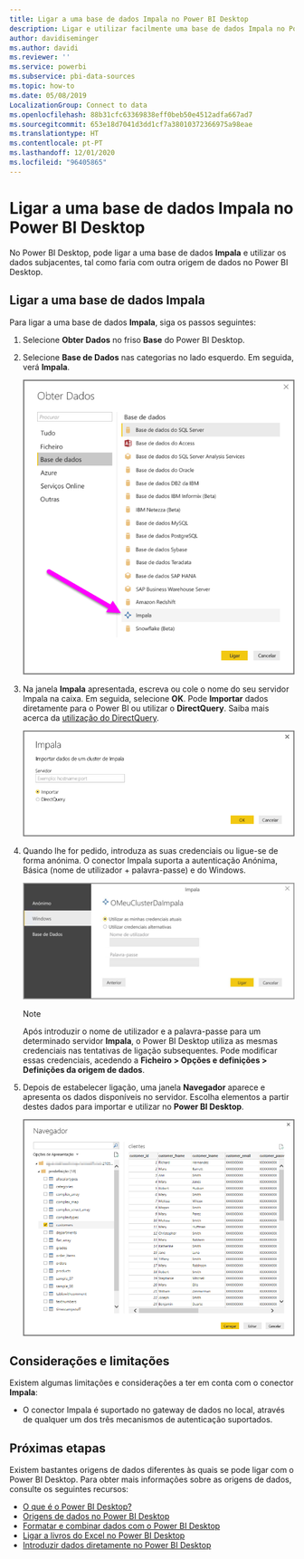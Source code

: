 ```yaml
---
title: Ligar a uma base de dados Impala no Power BI Desktop
description: Ligar e utilizar facilmente uma base de dados Impala no Power BI Desktop
author: davidiseminger
ms.author: davidi
ms.reviewer: ''
ms.service: powerbi
ms.subservice: pbi-data-sources
ms.topic: how-to
ms.date: 05/08/2019
LocalizationGroup: Connect to data
ms.openlocfilehash: 88b31cfc63369838eff0beb50e4512adfa667ad7
ms.sourcegitcommit: 653e18d7041d3dd1cf7a38010372366975a98eae
ms.translationtype: HT
ms.contentlocale: pt-PT
ms.lasthandoff: 12/01/2020
ms.locfileid: "96405865"
---
```

# <a name="connect-to-an-impala-database-in-power-bi-desktop"></a>Ligar a uma base de dados Impala no Power BI Desktop
No Power BI Desktop, pode ligar a uma base de dados **Impala** e utilizar os dados subjacentes, tal como faria com outra origem de dados no Power BI Desktop.

## <a name="connect-to-an-impala-database"></a>Ligar a uma base de dados Impala
Para ligar a uma base de dados **Impala**, siga os passos seguintes: 

1. Selecione **Obter Dados** no friso **Base** do Power BI Desktop. 

2. Selecione **Base de Dados** nas categorias no lado esquerdo. Em seguida, verá **Impala**.

    ![Obter Dados](media/desktop-connect-impala/connect_impala_2.png)

3. Na janela **Impala** apresentada, escreva ou cole o nome do seu servidor Impala na caixa. Em seguida, selecione **OK**. Pode **Importar** dados diretamente para o Power BI ou utilizar o **DirectQuery**. Saiba mais acerca da [utilização do DirectQuery](desktop-use-directquery.md).

    ![Janela Impala](media/desktop-connect-impala/connect_impala_3a.png)

4. Quando lhe for pedido, introduza as suas credenciais ou ligue-se de forma anónima. O conector Impala suporta a autenticação Anónima, Básica (nome de utilizador + palavra-passe) e do Windows.

    ![Conector Impala](media/desktop-connect-impala/connect_impala_4.png)

    > [!NOTE]
    > Após introduzir o nome de utilizador e a palavra-passe para um determinado servidor **Impala**, o Power BI Desktop utiliza as mesmas credenciais nas tentativas de ligação subsequentes. Pode modificar essas credenciais, acedendo a **Ficheiro > Opções e definições > Definições da origem de dados**.


5. Depois de estabelecer ligação, uma janela **Navegador** aparece e apresenta os dados disponíveis no servidor. Escolha elementos a partir destes dados para importar e utilizar no **Power BI Desktop**.

    ![Janela Navegador](media/desktop-connect-impala/connect_impala_5.png)

## <a name="considerations-and-limitations"></a>Considerações e limitações
Existem algumas limitações e considerações a ter em conta com o conector **Impala**:

* O conector Impala é suportado no gateway de dados no local, através de qualquer um dos três mecanismos de autenticação suportados.

## <a name="next-steps"></a>Próximas etapas
Existem bastantes origens de dados diferentes às quais se pode ligar com o Power BI Desktop. Para obter mais informações sobre as origens de dados, consulte os seguintes recursos:

* [O que é o Power BI Desktop?](../fundamentals/desktop-what-is-desktop.md)
* [Origens de dados no Power BI Desktop](desktop-data-sources.md)
* [Formatar e combinar dados com o Power BI Desktop](desktop-shape-and-combine-data.md)
* [Ligar a livros do Excel no Power BI Desktop](desktop-connect-excel.md)   
* [Introduzir dados diretamente no Power BI Desktop](desktop-enter-data-directly-into-desktop.md)   
